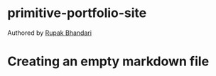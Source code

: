 # primitive-portfolio-site
Authored by  <a href="https://www.rupakbhandari.com.np">Rupak Bhandari</a>
<h1>Creating an empty markdown file</h1>


